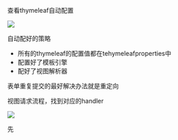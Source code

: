 



查看thymeleaf自动配置





![](https://gitee.com/BothSavage/PicGo/raw/master/image/image-20210117113144032.png)

自动配好的策略

* 所有的thymeleaf的配置值都在tehymeleafproperties中
* 配置好了模板引擎
* 配好了视图解析器





表单重复提交的最好解决办法就是重定向







视图请求流程，找到对应的handler



![](https://gitee.com/BothSavage/PicGo/raw/master/image/image-20210117122302290.png)





先